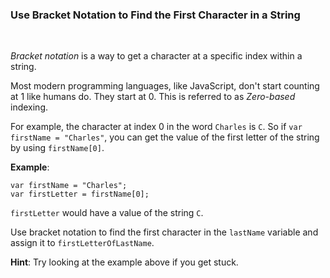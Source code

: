 ### **Use Bracket Notation to Find the First Character in a String**

<br>

*Bracket notation* is a way to get a character at a specific index within a string.

Most modern programming languages, like JavaScript, don't start counting at 1 like humans do. They start at 0. This is referred to as *Zero-based* indexing.

For example, the character at index 0 in the word `Charles` is `C`. So if `var firstName = "Charles"`, you can get the value of the first letter of the string by using `firstName[0]`.

**Example**:

```
var firstName = "Charles";
var firstLetter = firstName[0];
```

`firstLetter` would have a value of the string `C`.

Use bracket notation to find the first character in the `lastName` variable and assign it to `firstLetterOfLastName`.

**Hint**: Try looking at the example above if you get stuck.